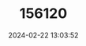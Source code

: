 ---
title: "156120"
category: "Physa fontinalis"
draft: false
date: 2024-02-22 13:03:52
languages:
  English: ["Common Bladder Snail"]
---